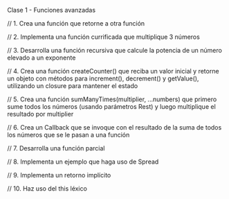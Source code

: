
Clase 1 - Funciones avanzadas 


// 1. Crea una función que retorne a otra función

// 2. Implementa una función currificada que multiplique 3 números

// 3. Desarrolla una función recursiva que calcule la potencia de un número elevado a un exponente

// 4. Crea una función createCounter() que reciba un valor inicial y retorne un objeto con métodos para increment(), decrement() y getValue(), utilizando un closure para mantener el estado

// 5. Crea una función sumManyTimes(multiplier, ...numbers) que primero sume todos los números (usando parámetros Rest) y luego multiplique el resultado por multiplier

// 6. Crea un Callback que se invoque con el resultado de la suma de todos los números que se le pasan a una función

// 7. Desarrolla una función parcial

// 8. Implementa un ejemplo que haga uso de Spread

// 9. Implementa un retorno implícito

// 10. Haz uso del this léxico

<!-- 
// Ciudadanos de primera clase

const greet = function (name) {
    console.log(`Hola, ${name}`)
}

greet("Brais")

function processGreeting(greetFunction, name) {
    greetFunction(name)
}

function returnGreeting() {
    return greet
}

processGreeting(greet, "MoureDev")
const greet2 = returnGreeting()
greet2("Brais Moure")

// Arrow functions avanzadas

// - Retorno implícito
const multiply = (a, b) => a * b
console.log(multiply(2, 5))

// - this léxico
const handler = {
    name: "Brais",
    greeting: function () {
        console.log(`Hola, ${this.name}`)
    },
    arrowGreeting: () => {
        console.log(`Hola, ${this.name}`)
    }
}

handler.greeting()
handler.arrowGreeting();

// IIFE (Expresión de Función Invocada Inmediatamente)

(function () {
    console.log("IIFE clásico")
})();

(() => {
    console.log("IIFE con arrow function")
})();

// Parámetros Rest (...)

function sum(...numbers) {
    let result = 0
    for (let number of numbers) {
        result += number
    }
    return result
}

console.log(sum(1, 2, 3, 4, 5))
console.log(sum(10, 15))

// Operador Spread (...)

const numbers = [1, 2, 3]
function sumWithSpread(a, b, c) {
    return a + b + c
}

console.log(sumWithSpread(1, 2, 3)) // Sin Spread
console.log(sumWithSpread(...numbers)) // Con Spread

// Closures (Clausuras)

function createCounter() {
    let counter = 0
    return function () {
        counter++
        console.log(`Contador: ${counter}`)
    }
}

const counter = createCounter()
counter()
counter()
counter()
counter()

// Recursividad

function factorial(n) {
    if (n <= 1) {
        return 1
    }
    return n * factorial(n - 1)
}

console.log(factorial(5))

// Funciones parciales

function partialSum(a) {
    return function (b, c) {
        return sum(a, b, c)
    }
}

const sumWith = partialSum(4)
console.log(sumWith(2, 3))
console.log(sumWith(1, 2))

// Currying

function currySum(a) {
    return function (b) {
        return function (c) {
            return function (d) {
                return sum(a, b, c, d)
            }
        }
    }
}

const sumAB = currySum(1)(2)
const sumC = sumAB(3)
console.log(sumC(3))
console.log(sumC(4))
console.log(sumAB(5)(7))

// Callbacks

function processData(data, callback) {
    const result = sum(...data)
    callback(result)
}

function processResult(result) {
    console.log(result)
}

function processResult2(result) {
    console.log(`Mi resultado es: ${result}`)
}

processData([1, 2, 3], processResult)
processData([1, 2, 3], processResult2)
processData([1, 2, 3], (result) => {
    console.log(`Mi resultado en la arrow function es: ${result}`) -->
